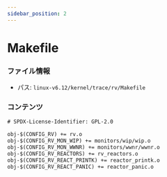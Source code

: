 ```yaml
---
sidebar_position: 2
---
```

# Makefile

### ファイル情報

- パス: `linux-v6.12/kernel/trace/rv/Makefile`

### コンテンツ

```txt
# SPDX-License-Identifier: GPL-2.0

obj-$(CONFIG_RV) += rv.o
obj-$(CONFIG_RV_MON_WIP) += monitors/wip/wip.o
obj-$(CONFIG_RV_MON_WWNR) += monitors/wwnr/wwnr.o
obj-$(CONFIG_RV_REACTORS) += rv_reactors.o
obj-$(CONFIG_RV_REACT_PRINTK) += reactor_printk.o
obj-$(CONFIG_RV_REACT_PANIC) += reactor_panic.o

```
